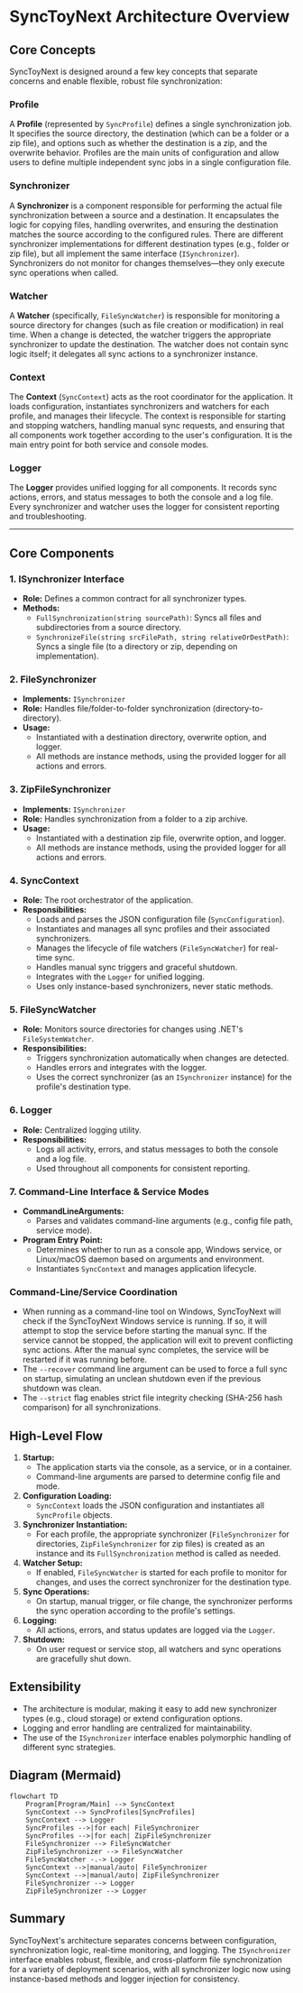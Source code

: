 # SyncToyNext Architecture Overview

## Core Concepts

SyncToyNext is designed around a few key concepts that separate concerns and enable flexible, robust file synchronization:

### Profile
A **Profile** (represented by `SyncProfile`) defines a single synchronization job. It specifies the source directory, the destination (which can be a folder or a zip file), and options such as whether the destination is a zip, and the overwrite behavior. Profiles are the main units of configuration and allow users to define multiple independent sync jobs in a single configuration file.

### Synchronizer
A **Synchronizer** is a component responsible for performing the actual file synchronization between a source and a destination. It encapsulates the logic for copying files, handling overwrites, and ensuring the destination matches the source according to the configured rules. There are different synchronizer implementations for different destination types (e.g., folder or zip file), but all implement the same interface (`ISynchronizer`). Synchronizers do not monitor for changes themselves—they only execute sync operations when called.

### Watcher
A **Watcher** (specifically, `FileSyncWatcher`) is responsible for monitoring a source directory for changes (such as file creation or modification) in real time. When a change is detected, the watcher triggers the appropriate synchronizer to update the destination. The watcher does not contain sync logic itself; it delegates all sync actions to a synchronizer instance.

### Context
The **Context** (`SyncContext`) acts as the root coordinator for the application. It loads configuration, instantiates synchronizers and watchers for each profile, and manages their lifecycle. The context is responsible for starting and stopping watchers, handling manual sync requests, and ensuring that all components work together according to the user's configuration. It is the main entry point for both service and console modes.

### Logger
The **Logger** provides unified logging for all components. It records sync actions, errors, and status messages to both the console and a log file. Every synchronizer and watcher uses the logger for consistent reporting and troubleshooting.

---

## Core Components

### 1. ISynchronizer Interface
- **Role:** Defines a common contract for all synchronizer types.
- **Methods:**
  - `FullSynchronization(string sourcePath)`: Syncs all files and subdirectories from a source directory.
  - `SynchronizeFile(string srcFilePath, string relativeOrDestPath)`: Syncs a single file (to a directory or zip, depending on implementation).

### 2. FileSynchronizer
- **Implements:** `ISynchronizer`
- **Role:** Handles file/folder-to-folder synchronization (directory-to-directory).
- **Usage:**
  - Instantiated with a destination directory, overwrite option, and logger.
  - All methods are instance methods, using the provided logger for all actions and errors.

### 3. ZipFileSynchronizer
- **Implements:** `ISynchronizer`
- **Role:** Handles synchronization from a folder to a zip archive.
- **Usage:**
  - Instantiated with a destination zip file, overwrite option, and logger.
  - All methods are instance methods, using the provided logger for all actions and errors.

### 4. SyncContext
- **Role:** The root orchestrator of the application.
- **Responsibilities:**
  - Loads and parses the JSON configuration file (`SyncConfiguration`).
  - Instantiates and manages all sync profiles and their associated synchronizers.
  - Manages the lifecycle of file watchers (`FileSyncWatcher`) for real-time sync.
  - Handles manual sync triggers and graceful shutdown.
  - Integrates with the `Logger` for unified logging.
  - Uses only instance-based synchronizers, never static methods.

### 5. FileSyncWatcher
- **Role:** Monitors source directories for changes using .NET's `FileSystemWatcher`.
- **Responsibilities:**
  - Triggers synchronization automatically when changes are detected.
  - Handles errors and integrates with the logger.
  - Uses the correct synchronizer (as an `ISynchronizer` instance) for the profile's destination type.

### 6. Logger
- **Role:** Centralized logging utility.
- **Responsibilities:**
  - Logs all activity, errors, and status messages to both the console and a log file.
  - Used throughout all components for consistent reporting.

### 7. Command-Line Interface & Service Modes
- **CommandLineArguments:**
  - Parses and validates command-line arguments (e.g., config file path, service mode).
- **Program Entry Point:**
  - Determines whether to run as a console app, Windows service, or Linux/macOS daemon based on arguments and environment.
  - Instantiates `SyncContext` and manages application lifecycle.

### Command-Line/Service Coordination

- When running as a command-line tool on Windows, SyncToyNext will check if the SyncToyNext Windows service is running. If so, it will attempt to stop the service before starting the manual sync. If the service cannot be stopped, the application will exit to prevent conflicting sync actions. After the manual sync completes, the service will be restarted if it was running before.
- The `--recover` command line argument can be used to force a full sync on startup, simulating an unclean shutdown even if the previous shutdown was clean.
- The `--strict` flag enables strict file integrity checking (SHA-256 hash comparison) for all synchronizations.

## High-Level Flow

1. **Startup:**
   - The application starts via the console, as a service, or in a container.
   - Command-line arguments are parsed to determine config file and mode.
2. **Configuration Loading:**
   - `SyncContext` loads the JSON configuration and instantiates all `SyncProfile` objects.
3. **Synchronizer Instantiation:**
   - For each profile, the appropriate synchronizer (`FileSynchronizer` for directories, `ZipFileSynchronizer` for zip files) is created as an instance and its `FullSynchronization` method is called as needed.
4. **Watcher Setup:**
   - If enabled, `FileSyncWatcher` is started for each profile to monitor for changes, and uses the correct synchronizer for the destination type.
5. **Sync Operations:**
   - On startup, manual trigger, or file change, the synchronizer performs the sync operation according to the profile's settings.
6. **Logging:**
   - All actions, errors, and status updates are logged via the `Logger`.
7. **Shutdown:**
   - On user request or service stop, all watchers and sync operations are gracefully shut down.

## Extensibility
- The architecture is modular, making it easy to add new synchronizer types (e.g., cloud storage) or extend configuration options.
- Logging and error handling are centralized for maintainability.
- The use of the `ISynchronizer` interface enables polymorphic handling of different sync strategies.

## Diagram (Mermaid)

```mermaid
flowchart TD
    Program[Program/Main] --> SyncContext
    SyncContext --> SyncProfiles[SyncProfiles]
    SyncContext --> Logger
    SyncProfiles -->|for each| FileSynchronizer
    SyncProfiles -->|for each| ZipFileSynchronizer
    FileSynchronizer --> FileSyncWatcher
    ZipFileSynchronizer --> FileSyncWatcher
    FileSyncWatcher -.-> Logger
    SyncContext -->|manual/auto| FileSynchronizer
    SyncContext -->|manual/auto| ZipFileSynchronizer
    FileSynchronizer --> Logger
    ZipFileSynchronizer --> Logger
```

## Summary
SyncToyNext's architecture separates concerns between configuration, synchronization logic, real-time monitoring, and logging. The `ISynchronizer` interface enables robust, flexible, and cross-platform file synchronization for a variety of deployment scenarios, with all synchronizer logic now using instance-based methods and logger injection for consistency.

